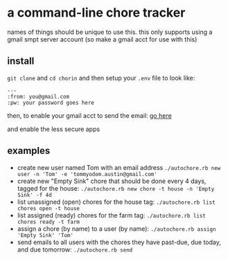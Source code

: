 # a command-line chore tracker

names of things should be unique to use this. this only supports using a gmail smpt server account (so make a gmail acct for use with this)

## install

`git clone` and `cd chorin` and then setup your `.env` file to look like:

```
---
:from: you@gmail.com
:pw: your password goes here
```
then, to enable your gmail acct to send the email:
[go here](https://myaccount.google.com/lesssecureapps)

and enable the less secure apps

## examples

- create new user named Tom with an email address `./autochore.rb new user -n 'Tom' -e 'tommyodom.austin@gmail.com'`
- create new "Empty Sink" chore that should be done every 4 days, tagged for the house: `./autochore.rb new chore -t house -n 'Empty Sink' -f 4d`
- list unassigned (open) chores for the house tag: `./autochore.rb list chores open -t house`
- list assigned (ready) chores for the farm tag: `./autochore.rb list chores ready -t farm`
- assign a chore (by name) to a user (by name): `./autochore.rb assign 'Empty Sink' 'Tom'`
- send emails to all users with the chores they have past-due, due today, and due tomorrow: `./autochore.rb send`


